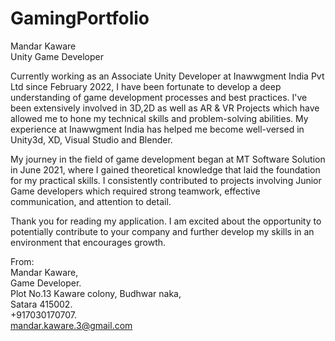 # GamingPortfolio

Mandar Kaware         
Unity Game Developer

Currently working as an Associate Unity Developer at Inawwgment India Pvt Ltd since February 2022, I have been fortunate to develop a deep understanding of game development processes and best practices. I've been extensively involved in 3D,2D as well as AR & VR Projects which have allowed me to hone my technical skills and problem-solving abilities. My experience at Inawwgment India has helped me become well-versed in Unity3d, XD, Visual Studio and Blender.

My journey in the field of game development began at MT Software Solution in June 2021, where I gained theoretical knowledge that laid the foundation for my practical skills. I consistently contributed to projects involving Junior Game developers which required strong teamwork, effective communication, and attention to detail.

Thank you for reading my application. I am excited about the opportunity to potentially contribute to your company and further develop my skills in an environment that encourages growth.


From:   
Mandar Kaware,       
Game Developer.      
Plot No.13 Kaware colony, Budhwar naka,     
Satara 415002.      
+917030170707.      
mandar.kaware.3@gmail.com
